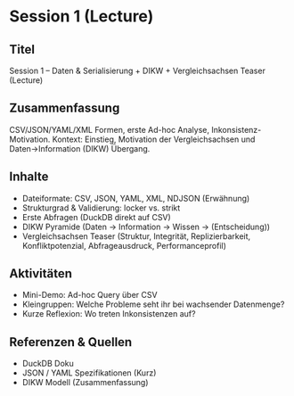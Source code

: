 # Session 1 (Lecture)

## Titel

Session 1 – Daten & Serialisierung + DIKW + Vergleichsachsen Teaser (Lecture)

## Zusammenfassung

CSV/JSON/YAML/XML Formen, erste Ad-hoc Analyse, Inkonsistenz-Motivation. Kontext: Einstieg, Motivation der Vergleichsachsen und Daten→Information (DIKW) Übergang.

## Inhalte

- Dateiformate: CSV, JSON, YAML, XML, NDJSON (Erwähnung)
- Strukturgrad & Validierung: locker vs. strikt
- Erste Abfragen (DuckDB direkt auf CSV)
- DIKW Pyramide (Daten → Information → Wissen → (Entscheidung))
- Vergleichsachsen Teaser (Struktur, Integrität, Replizierbarkeit, Konfliktpotenzial, Abfrageausdruck, Performanceprofil)

## Aktivitäten

- Mini-Demo: Ad-hoc Query über CSV
- Kleingruppen: Welche Probleme seht ihr bei wachsender Datenmenge?
- Kurze Reflexion: Wo treten Inkonsistenzen auf?

## Referenzen & Quellen

- DuckDB Doku
- JSON / YAML Spezifikationen (Kurz)
- DIKW Modell (Zusammenfassung)
